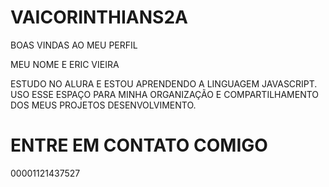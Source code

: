 # VAICORINTHIANS2A

BOAS VINDAS AO MEU PERFIL

MEU NOME E ERIC VIEIRA

ESTUDO NO ALURA E ESTOU APRENDENDO A LINGUAGEM JAVASCRIPT.
USO ESSE ESPAÇO PARA MINHA ORGANIZAÇÃO E COMPARTILHAMENTO DOS MEUS PROJETOS DESENVOLVIMENTO.

# ENTRE EM CONTATO COMIGO

00001121437527
